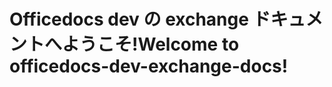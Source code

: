 # <a name="welcome-to-officedocs-dev-exchange-docs"></a><span data-ttu-id="cac3c-101">Officedocs dev の exchange ドキュメントへようこそ!</span><span class="sxs-lookup"><span data-stu-id="cac3c-101">Welcome to officedocs-dev-exchange-docs!</span></span>